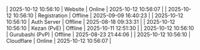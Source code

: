 | 2025-10-12 10:56:10 | Website | Online | 2025-10-12 10:56:07 |
| 2025-10-12 10:56:10 | Registration | Offline | 2025-09-09 16:40:23 |
| 2025-10-12 10:56:10 | Auth Server | Offline | 2025-08-18 09:33:31 |
| 2025-10-12 10:56:10 | Kezan (PvE) | Offline | 2025-10-11 12:51:30 |
| 2025-10-12 10:56:10 | Gurubashi (PvP) | Offline | 2025-08-23 21:44:06 |
| 2025-10-12 10:56:10 | Cloudflare | Online | 2025-10-12 10:56:07 |
